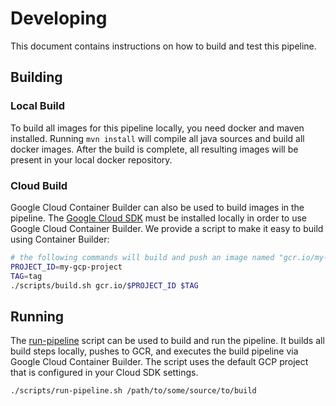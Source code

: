 # Developing

This document contains instructions on how to build and test this pipeline.

## Building
### Local Build
To build all images for this pipeline locally, you need docker and maven installed. Running 
`mvn install` will compile all java sources and build all docker images. After the build is complete, 
all resulting images will be present in your local docker repository.

### Cloud Build
Google Cloud Container Builder can also be used to build images in the pipeline. The 
[Google Cloud SDK](https://cloud.google.com/sdk/) must be installed locally in order to use Google
Cloud Container Builder. We provide a script to make it easy to build using Container Builder:

```bash
# the following commands will build and push an image named "gcr.io/my-gcp-project/runtime-builder:tag"
PROJECT_ID=my-gcp-project
TAG=tag
./scripts/build.sh gcr.io/$PROJECT_ID $TAG
```

## Running
The [run-pipeline](scripts/run-pipeline.sh) script can be used to build and run the pipeline. It 
builds all build steps locally, pushes to GCR, and executes the build pipeline via Google Cloud 
Container Builder. The script uses the default GCP project that is configured in your Cloud SDK
settings.
```bash
./scripts/run-pipeline.sh /path/to/some/source/to/build
```
